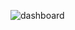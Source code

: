 ![dashboard](https://github.com/unggarmadi21/5cf396a9-3c41-4055-a5a5-2983607a55ec/assets/39094754/e6249d51-1216-43eb-9caf-0c64a26ebcfb)
